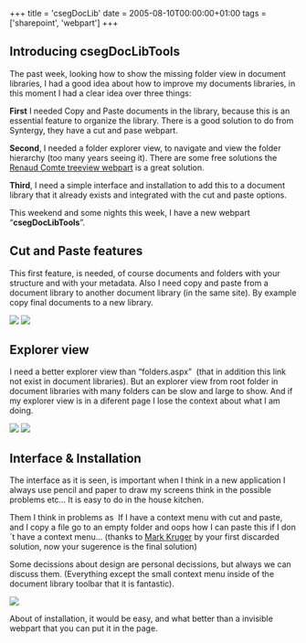 +++
title = 'csegDocLib'
date = 2005-08-10T00:00:00+01:00
tags = ['sharepoint', 'webpart']
+++

## Introducing csegDocLibTools

The past week, looking how to show the missing folder view in document libraries, I had a good idea about how to improve my documents libraries, in this moment I had a clear idea over three things:  
  
**First** I needed Copy and Paste documents in the library, because this is an essential feature to organize the library. There is a good solution to do from Syntergy, they have a cut and pase webpart.  
  
**Second**, I needed a folder explorer view, to navigate and view the folder hierarchy (too many years seeing it). There are some free solutions the [Renaud Comte treeview webpart](https://web.archive.org/web/20130405074618/http://blog.spsclerics.com/archive/2005/08/09/9449.aspx) is a great solution.

**Third**, I need a simple interface and installation to add this to a document library that it already exists and integrated with the cut and paste options.

This weekend and some nights this week, I have a new webpart “**csegDocLibTools**”.


## Cut and Paste features

This first feature, is needed, of course documents and folders with your structure and with your metadata. Also I need copy and paste from a document library to another document library (in the same site). By example copy final documents to a new library.

![](/images/SharePoint/csegDocLibCutAndPasteIdea.gif)
![](/images/SharePoint/csegDocLibCutAndPasteFinal.gif)

## Explorer view

I need a better explorer view than “folders.aspx”  (that in addition this link not exist in document libraries). But an explorer view from root folder in document libraries with many folders can be slow and large to show. And if my explorer view is in a diferent page I lose the context about what I am doing.

![](/images/SharePoint/csegDocLibTreeIdea.gif)
![](/images/SharePoint/csegDocLibTreeFinal1.gif)

## Interface & Installation  

The interface as it is seen, is important when I think in a new application I always use pencil and paper to draw my screens think in the possible problems etc… It is easy to do in the house kitchen.

Them I think in problems as  If I have a context menu with cut and paste, and I copy a file go to an empty folder and oops how I can paste this if I don´t have a context menu… (thanks to [Mark Kruger](https://web.archive.org/web/20130405074618/http://www.sharepointblogs.com/mkruger) by your first discarded solution, now your sugerence is the final solution)

Some decissions about design are personal decissions, but always we can discuss them. (Everything except the small context menu inside of the document library toolbar that it is fantastic).


![](/images/Sharepoint/csegDocLibToolBarFinal.gif)


About of installation, it would be easy, and what better than a invisible webpart that you can put it in the page.

